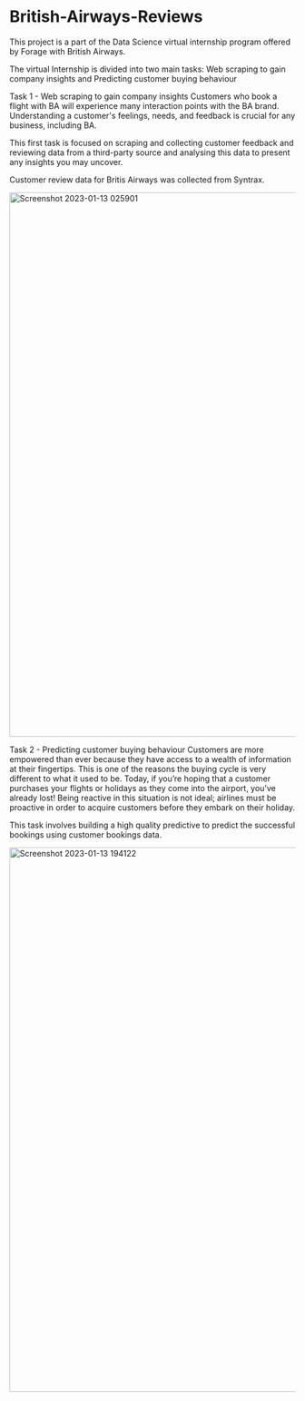 # British-Airways-Reviews

This project is a part of the Data Science virtual internship program offered by Forage with British Airways.

The virtual Internship is divided into two main tasks:
Web scraping to gain company insights and
Predicting customer buying behaviour

Task 1 - Web scraping to gain company insights
Customers who book a flight with BA will experience many interaction points with the BA brand. Understanding a customer's feelings, needs, and feedback is crucial for any business, including BA.

This first task is focused on scraping and collecting customer feedback and reviewing data from a third-party source and analysing this data to present any insights you may uncover.

Customer review data for Britis Airways was collected from Syntrax.

<img width="960" alt="Screenshot 2023-01-13 025901" src="https://user-images.githubusercontent.com/97973932/212185157-3b9bcaca-ede0-4056-9771-e8eac298395f.png">

Task 2 - Predicting customer buying behaviour
Customers are more empowered than ever because they have access to a wealth of information at their fingertips. This is one of the reasons the buying cycle is very different to what it used to be. Today, if you’re hoping that a customer purchases your flights or holidays as they come into the airport, you’ve already lost! Being reactive in this situation is not ideal; airlines must be proactive in order to acquire customers before they embark on their holiday.

This task involves building a high quality predictive to predict the successful bookings using customer bookings data.


<img width="960" alt="Screenshot 2023-01-13 194122" src="https://user-images.githubusercontent.com/97973932/212340614-972b64e5-0625-49b2-b733-11832513299d.png">

